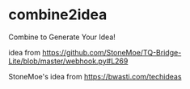 # combine2idea
Combine to Generate Your Idea!

idea from https://github.com/StoneMoe/TQ-Bridge-Lite/blob/master/webhook.py#L269

StoneMoe's idea from https://bwasti.com/techideas
